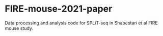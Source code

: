 # FIRE-mouse-2021-paper
Data processing and analysis code for SPLiT-seq in Shabestari et al FIRE mouse study.
